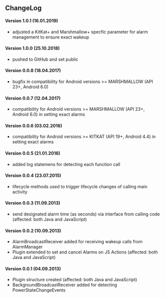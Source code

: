 ## ChangeLog

#### Version 1.0.1 (16.01.2019)

- adjusted a KitKat+ and Marshmallow+ specfic parameter for alarm management to ensure exact wakeup

#### Version 1.0.0 (25.10.2018)

- pushed to GitHub and set public

#### Version 0.0.8 (18.04.2017)

- bugfix in compatibility for Android versions >= MARSHMALLOW (API 23+, Android 6.0)

#### Version 0.0.7 (12.04.2017)

- compatibility for Android versions >= MARSHMALLOW (API 23+, Android 6.0) in setting exact alarms

#### Version 0.0.6 (03.02.2016)

- compatibility for Android versions >= KITKAT (API 19+, Android 4.4) in setting exact alarms

#### Version 0.0.5 (21.01.2016)

- added log statemens for detecting each function call

#### Version 0.0.4 (23.07.2015)

- lifecycle methods used to trigger lifecycle changes of calling main activity

#### Version 0.0.3 (11.09.2013)

- send designated alarm time (as seconds) via interface from calling code (affected: both Java and JavaScript)

#### Version 0.0.2 (10.09.2013)

- AlarmBroadcastReceiver added for receiving wakeup calls from AlarmManager
- Plugin extended to set and cancel Alarms on JS Actions (affected: both Java and JavaScript)

#### Version 0.0.1 (04.09.2013)

- Plugin structure created (affected: both Java and JavaScript)
- BackgroundBroadcastReceiver added for detecting PowerStateChangeEvents
